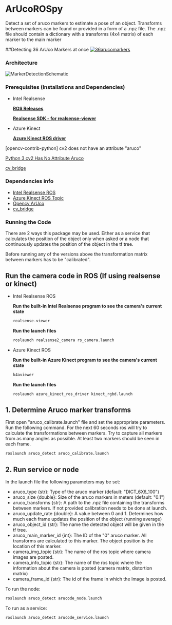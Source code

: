 # ArUcoROSpy
Detect a set of aruco markers to estimate a pose of an object. Transforms between markers can be found or provided in a form of a .npz file. The .npz file should contain a dictionary with a transforms (4x4 matrix) of each marker to the main marker

##Detecting 36 ArUco Markers at once
[![36arucomarkers](https://user-images.githubusercontent.com/69029439/145345616-5071700a-db01-4aee-aae0-50d06c755227.png)](https://www.youtube.com/watch?v=2GhBSx3AGbs)

### Architecture

![MarkerDetectionSchematic](https://user-images.githubusercontent.com/69029439/145345568-1a678c56-5e92-44ff-8517-d279841cc42a.jpg)
 

### Prerequisites (Installations and Dependencies)

- Intel Realsense
    
    [**ROS Releases**](https://github.com/IntelRealSense/realsense-ros)
    
    [**Realsense SDK - for realsense-viewer**](https://github.com/IntelRealSense/librealsense/blob/master/doc/distribution_linux.md)
    
    
- Azure Kinect
    
    [**Azure Kinect ROS driver**](https://github.com/microsoft/Azure-Kinect-Sensor-SDK/blob/develop/docs/usage.md#Installation)
    
      
[opencv-contrib-python] cv2 does not have an attribute "aruco"
        
[Python 3 cv2 Has No Attribute Aruco](https://winkdoubleguns.com/2021/02/13/python-3-cv2-has-no-attribute-aruco/)
        
[cv_bridge](https://wiki.ros.org/cv_bridge)
        
        

### Dependencies info

- [Intel Realsense ROS](http://wiki.ros.org/realsense_camera)
- [Azure Kinect ROS Topic](https://github.com/microsoft/Azure_Kinect_ROS_Driver/blob/melodic/docs/usage.md)
- [Opencv ArUco](https://docs.opencv.org/4.x/d9/d6a/group__aruco.html#gab9159aa69250d8d3642593e508cb6baa)
- [cv_bridge](https://wiki.ros.org/cv_bridge)



        
### Running the Code
There are 2 ways this package may be used. 
Either as a service that calculates the position of the object only when asked or a node that continuously updates the position of the object in the tf tree.

Before running any of the versions above the transformation matrix between markers has to be "calibrated".

## Run the camera code in ROS (If using realsense or kinect)
- Intel Realsense ROS
    
    **Run the built-in Intel Realsense program to see the camera's current state**
    
    ```bash
    realsense-viewer
    ```
    
    **Run the launch files**
    
    ```bash
    roslaunch realsense2_camera rs_camera.launch
    ```
    
    
- Azure Kinect ROS
    
    **Run the built-in Azure Kinect program to see the camera's current state**
    
    ```bash
    k4aviewer
    ```
    
    **Run the launch files**
    
    ```bash
    roslaunch azure_kinect_ros_driver kinect_rgbd.launch
    ```
## 1. Determine Aruco marker transforms
First open "aruco_calibrate.launch" file and set the appropriate parameters.
Run the following command. For the next 60 seconds ros will try to calculate the transformations between markers. Try to capture all markers from as many angles as possible. At least two markers should be seen in each frame.
```bash
roslaunch aruco_detect aruco_calibrate.launch
```

## 2. Run service or node
In the launch file the following parameters may be set:
- aruco_type {str}: Type of the aruco marker (default: "DICT_6X6_100")
- aruco_size {double}: Size of the aruco markers in meters (default: "0.1")
- aruco_transforms {str}: A path to the .npz file containing the transforms between markers. If not provided calibration needs to be done at launch.
- aruco_update_rate {double}: A value between 0 and 1. Determines how much each frame updates the position of the object (running average)
- aruco_object_id {str}: The name the detected object will be given in the tf tree.
- aruco_main_marker_id {int}: The ID of the "0" aruco marker. All transforms are calculated to this marker. The object position is the location of this marker.
- camera_img_topic {str}: The name of the ros topic where camera images are posted.
- camera_info_topic {str}: The name of the ros topic where the information about the camera is posted (camera matrix, distortion matrix)
- camera_frame_id {str}: The id of the frame in which the Image is posted.

To run the node:
```bash
roslaunch aruco_detect arucode_node.launch
```
To run as a service:
```bash
roslaunch aruco_detect arucode_service.launch
```


    
    
    
